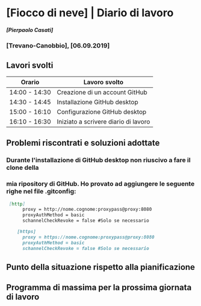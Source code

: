 # [Fiocco di neve] | Diario di lavoro
##### [Pierpaolo Casati]
### [Trevano-Canobbio], [06.09.2019]

## Lavori svolti


|Orario        |Lavoro svolto                 |
|--------------|------------------------------|
|14:00 - 14:30 |Creazione di un account GitHub|
|14:30 - 14:45 |Installazione GitHub desktop  |
|15:00 - 16:10 |Configurazione GitHub desktop |
|16:10 - 16:30 |Iniziato a scrivere diario di lavoro |

##  Problemi riscontrati e soluzioni adottate
### Durante l'installazione di GitHub desktop non riuscivo a fare il clone della
### mia ripository di GitHub. Ho provato ad aggiungere le seguente righe nel file .gitconfig: 
```markdown
 [http]
      proxy = http://nome.cognome:proxypass@proxy:8080
      proxyAuthMethod = basic
      schannelCheckRevoke = false #Solo se necessario

    [https]
      proxy = https://nome.cognome:proxypass@proxy:8080
      proxyAuthMethod = basic
      schannelCheckRevoke = false #Solo se necessario
```



##  Punto della situazione rispetto alla pianificazione


## Programma di massima per la prossima giornata di lavoro
